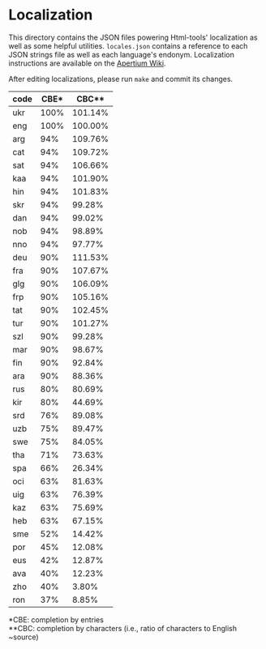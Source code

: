Localization
============

This directory contains the JSON files powering Html-tools' localization as well as some helpful utilities. `locales.json` contains a reference to each JSON strings file as well as each language's endonym. Localization instructions are available on the [Apertium Wiki](https://wiki.apertium.org/wiki/Apertium-html-tools).

After editing localizations, please run `make` and commit its changes.

<!--table-->
| code | CBE* | CBC** |
|------|------|-------|
| ukr  | 100% | 101.14% |
| eng  | 100% | 100.00% |
| arg  | 94% | 109.76% |
| cat  | 94% | 109.72% |
| sat  | 94% | 106.66% |
| kaa  | 94% | 101.90% |
| hin  | 94% | 101.83% |
| skr  | 94% | 99.28% |
| dan  | 94% | 99.02% |
| nob  | 94% | 98.89% |
| nno  | 94% | 97.77% |
| deu  | 90% | 111.53% |
| fra  | 90% | 107.67% |
| glg  | 90% | 106.09% |
| frp  | 90% | 105.16% |
| tat  | 90% | 102.45% |
| tur  | 90% | 101.27% |
| szl  | 90% | 99.28% |
| mar  | 90% | 98.67% |
| fin  | 90% | 92.84% |
| ara  | 90% | 88.36% |
| rus  | 80% | 80.69% |
| kir  | 80% | 44.69% |
| srd  | 76% | 89.08% |
| uzb  | 75% | 89.47% |
| swe  | 75% | 84.05% |
| tha  | 71% | 73.63% |
| spa  | 66% | 26.34% |
| oci  | 63% | 81.63% |
| uig  | 63% | 76.39% |
| kaz  | 63% | 75.69% |
| heb  | 63% | 67.15% |
| sme  | 52% | 14.42% |
| por  | 45% | 12.08% |
| eus  | 42% | 12.87% |
| ava  | 40% | 12.23% |
| zho  | 40% | 3.80% |
| ron  | 37% | 8.85% |

\*CBE: completion by entries<br>
\**CBC: completion by characters (i.e., ratio of characters to English ~source)
